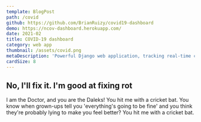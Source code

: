 ```yaml
---
template: BlogPost
path: /covid
github: https://github.com/BrianRuizy/covid19-dashboard
demo: https://ncov-dashboard.herokuapp.com/
date: 2021-02
title: COVID-19 dashboard
category: web app
thumbnail: /assets/covid.png
metaDescription: 'Powerful Django web application, tracking real-time coronavirus cases, with an intuitive and dilligent UI.'
cardSize: 8
---
```

## No, I'll fix it. I'm good at fixing rot

I am the Doctor, and you are the Daleks! You hit me with a cricket bat. You know when grown-ups tell you 'everything's going to be fine' and you think they're probably lying to make you feel better? You hit me with a cricket bat.


